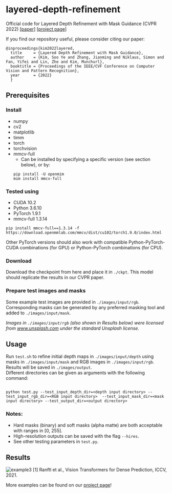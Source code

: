 # layered-depth-refinement

Official code for Layered Depth Refinement with Mask Guidance (CVPR 2022)
[[paper]](https://arxiv.org/abs/2206.03048) [[project page]](https://sooyekim.github.io/MaskDepth/)

If you find our repository useful, please consider citing our paper:
```
@inproceedings{kim2022layered,
  title     = {Layered Depth Refinement with Mask Guidance},
  author    = {Kim, Soo Ye and Zhang, Jianming and Niklaus, Simon and Fan, Yifei and Lin, Zhe and Kim, Munchurl},
  booktitle = {Proceedings of the IEEE/CVF Conference on Computer Vision and Pattern Recognition},
  year      = {2022}
  }
```
## Prerequisites
### Install
* numpy
* cv2
* matplotlib
* timm
* torch
* torchvision
* mmcv-full
    * Can be installed by specifying a specific version (see section below), or by:  
    ```
    pip install -U openmim
    mim install mmcv-full
    ```

### Tested using
* CUDA 10.2
* Python 3.6.10
* PyTorch 1.9.1
* mmcv-full 1.3.14
```
pip install mmcv-full==1.3.14 -f https://download.openmmlab.com/mmcv/dist/cu102/torch1.9.0/index.html
```
Other PyTorch versions should also work with compatible Python-PyTorch-CUDA combinations (for GPU) or Python-PyTorch combinations (for CPU).

### Download
Download the checkpoint from here and place it in `./ckpt`. This model should replicate the results in our CVPR paper.

### Prepare test images and masks
Some example test images are provided in `./images/input/rgb`. Corresponding masks can be generated by any preferred masking tool and added to `./images/input/mask`.

_Images in `./images/input/rgb` (also shown in Results below) were licensed from www.unsplash.com under the standard Unsplash license._


## Usage
Run `test.sh` to refine initial depth maps in `./images/input/depth` using masks in `./images/input/mask` and RGB images in `./images/input/rgb`. Results will be saved in `./images/output`.  
Different directories can be given as arguments with the following command:
```

python test.py --test_input_depth_dir=<depth input directory> --test_input_rgb_dir=<RGB input directory>  --test_input_mask_dir=<mask input directory> --test_output_dir=<output directory>
```

### Notes:
* Hard masks (binary) and soft masks (alpha matte) are both acceptable with ranges in [0, 255].
* High-resolution outputs can be saved with the flag `--hires`.
* See other testing parameters in `test.py`.

## Results
![example3](https://git.corp.adobe.com/storage/user/42041/files/815d944f-f379-4fb9-8747-b69bcbe3e00d)
[1] Ranftl et al., Vision Transformers for Dense Prediction, ICCV, 2021.

More examples can be found on our [project page](https://sooyekim.github.io/MaskDepth/)!
